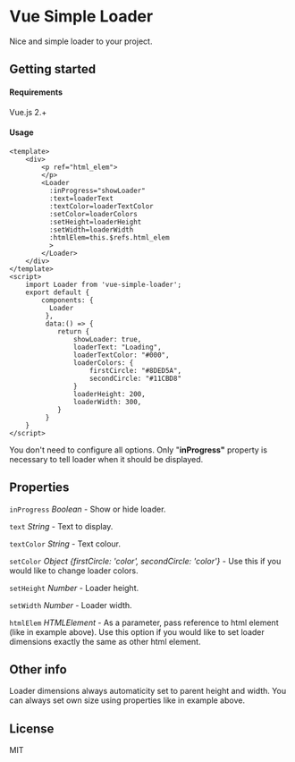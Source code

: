 
# Vue Simple Loader
Nice and simple loader to your project.
## Getting started
#### Requirements
Vue.js 2.+
#### Usage
    <template>
	    <div>
		    <p ref="html_elem">
		    </p>
		    <Loader  	              
		      :inProgress="showLoader"
		      :text=loaderText
		      :textColor=loaderTextColor
		      :setColor=loaderColors
		      :setHeight=loaderHeight
		      :setWidth=loaderWidth
		      :htmlElem=this.$refs.html_elem
		      >
		    </Loader>
	    </div>
    </template>
    <script>
	    import Loader from 'vue-simple-loader';
	    export default {
		    components: {  
			  Loader  
		     },
		     data:() => {
			    return {
				    showLoader: true,
				    loaderText: "Loading",
				    loaderTextColor: "#000",
				    loaderColors: {
					    firstCircle: "#8DED5A",
					    secondCircle: "#11CBD8"
				    }
				    loaderHeight: 200,
				    loaderWidth: 300,
			    }
		     }
	    }
    </script>
You don't need to configure all options. Only "**inProgress"** property is necessary to tell loader when it should be displayed.
## Properties
``inProgress`` *Boolean*  - Show or hide loader.

``text`` *String* - Text to display.

``textColor`` *String* - Text colour.

``setColor`` *Object {firstCircle: 'color', secondCircle: 'color'}* - Use this if you would like to change loader colors.

``setHeight`` *Number* - Loader height.

``setWidth`` *Number* - Loader width.

``htmlElem`` *HTMLElement* - As a parameter, pass reference to html element (like in example above). Use this
option if you would like to set loader dimensions exactly the same as other html element.
 
## Other info
Loader dimensions always automaticity set to parent height and width. You can always set own size using properties like in example above.
## License
MIT